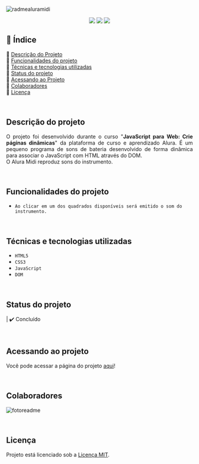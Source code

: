 ![radmealuramidi](https://user-images.githubusercontent.com/86852698/184226800-746f263b-5dc6-4693-a6cc-50ce8dbcf2af.jpg)


<p align="center">
  <img src="http://img.shields.io/static/v1?label=STATUS&message=finished&color=GREEN&style=for-the-badge"/>
  <img src="http://img.shields.io/static/v1?label=responsive&message=yes&color=GREEN&style=for-the-badge"/>
  <img src="http://img.shields.io/static/v1?label=future%20modifications&message=no&color=orange&style=for-the-badge"/>
</p>


## 📎 Índice 
🔹 [Descrição do Projeto](#descrição-do-projeto)<br>
🔹 [Funcionalidades do projeto](#funcionalidades-do-projeto)<br>
🔹 [Técnicas e tecnologias utilizadas](#técnicas-e-tecnologias-utilizadas)<br>
🔹 [Status do projeto](#status-do-projeto)<br>
🔹 [Acessando ao Projeto](#acessando-ao-projeto)<br>
🔹 [Colaboradores](#colaboradores)<br>
🔹 [Licença](#licença)<br>

<br>

## Descrição do projeto 
<p align="justify">
  O projeto foi desenvolvido durante o curso "<b>JavaScript para Web: Crie páginas dinâmicas</b>" da plataforma de curso e aprendizado Alura. É um pequeno programa de sons de bateria desenvolvido de forma dinâmica para associar o JavaScript com HTML através do DOM.
  <br>
  O Alura Midi reproduz sons do instrumento.
</p>

<br>

##  Funcionalidades do projeto
- ``Ao clicar em um dos quadrados disponíveis será emitido o som do instrumento.``

<br>

## Técnicas e tecnologias utilizadas
- ``HTML5``
- ``CSS3``
- ``JavaScript``
- ``DOM``

<br>

## Status do projeto
| ✔️ Concluído

<br>

## Acessando ao projeto
Você pode acessar a página do projeto [aqui](https://alura-midi-one.vercel.app/)!

<br>

## Colaboradores
![fotoreadme](https://user-images.githubusercontent.com/86852698/182039502-6732fd18-962f-4ed8-8a9f-e5913ee1e0e3.jpg)

<br>

## Licença
Projeto está licenciado sob a [Licença MIT](https://github.com/fellypebardales/alura-midi/blob/4728144f98de2c0a60f81bd5f0fef539fa4e1475/licenca.txt).
